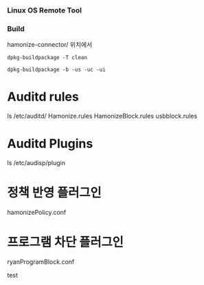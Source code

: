 ### Linux OS Remote  Tool


### Build
hamonize-connector/ 위치에서
```
dpkg-buildpackage -T clean

dpkg-buildpackage -b -us -uc -ui

```



# Auditd  rules
ls  /etc/auditd/
Hamonize.rules
HamonizeBlock.rules
usbblock.rules

# Auditd Plugins
ls /etc/audisp/plugin

# 정책 반영 플러그인
hamonizePolicy.conf 
# 프로그램 차단 플러그인 
ryanProgramBlock.conf   




test
